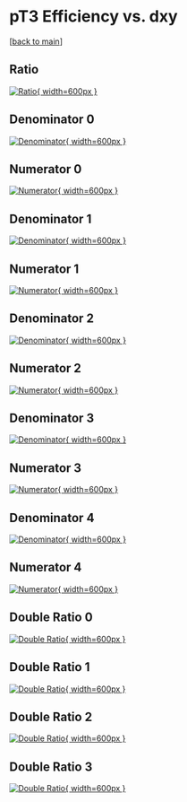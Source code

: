 # pT3 Efficiency vs. dxy

[[back to main](./)]



## Ratio

[![Ratio](../mtv/var/pT3_vtr_11_1_eff_dxy.png){ width=600px }](../mtv/var/pT3_vtr_11_1_eff_dxy.pdf)

## Denominator 0

[![Denominator](../mtv/den/pT3_vtr_11_1_eff_dxy_den0.png){ width=600px }](../mtv/den/pT3_vtr_11_1_eff_dxy_den0.pdf)

## Numerator 0

[![Numerator](../mtv/num/pT3_vtr_11_1_eff_dxy_num0.png){ width=600px }](../mtv/num/pT3_vtr_11_1_eff_dxy_num0.pdf)

## Denominator 1

[![Denominator](../mtv/den/pT3_vtr_11_1_eff_dxy_den1.png){ width=600px }](../mtv/den/pT3_vtr_11_1_eff_dxy_den1.pdf)

## Numerator 1

[![Numerator](../mtv/num/pT3_vtr_11_1_eff_dxy_num1.png){ width=600px }](../mtv/num/pT3_vtr_11_1_eff_dxy_num1.pdf)

## Denominator 2

[![Denominator](../mtv/den/pT3_vtr_11_1_eff_dxy_den2.png){ width=600px }](../mtv/den/pT3_vtr_11_1_eff_dxy_den2.pdf)

## Numerator 2

[![Numerator](../mtv/num/pT3_vtr_11_1_eff_dxy_num2.png){ width=600px }](../mtv/num/pT3_vtr_11_1_eff_dxy_num2.pdf)

## Denominator 3

[![Denominator](../mtv/den/pT3_vtr_11_1_eff_dxy_den3.png){ width=600px }](../mtv/den/pT3_vtr_11_1_eff_dxy_den3.pdf)

## Numerator 3

[![Numerator](../mtv/num/pT3_vtr_11_1_eff_dxy_num3.png){ width=600px }](../mtv/num/pT3_vtr_11_1_eff_dxy_num3.pdf)

## Denominator 4

[![Denominator](../mtv/den/pT3_vtr_11_1_eff_dxy_den4.png){ width=600px }](../mtv/den/pT3_vtr_11_1_eff_dxy_den4.pdf)

## Numerator 4

[![Numerator](../mtv/num/pT3_vtr_11_1_eff_dxy_num4.png){ width=600px }](../mtv/num/pT3_vtr_11_1_eff_dxy_num4.pdf)

## Double Ratio 0

[![Double Ratio](../mtv/ratio/pT3_vtr_11_1_eff_dxy_ratio0.png){ width=600px }](../mtv/ratio/pT3_vtr_11_1_eff_dxy_ratio0.pdf)

## Double Ratio 1

[![Double Ratio](../mtv/ratio/pT3_vtr_11_1_eff_dxy_ratio1.png){ width=600px }](../mtv/ratio/pT3_vtr_11_1_eff_dxy_ratio1.pdf)

## Double Ratio 2

[![Double Ratio](../mtv/ratio/pT3_vtr_11_1_eff_dxy_ratio2.png){ width=600px }](../mtv/ratio/pT3_vtr_11_1_eff_dxy_ratio2.pdf)

## Double Ratio 3

[![Double Ratio](../mtv/ratio/pT3_vtr_11_1_eff_dxy_ratio3.png){ width=600px }](../mtv/ratio/pT3_vtr_11_1_eff_dxy_ratio3.pdf)

